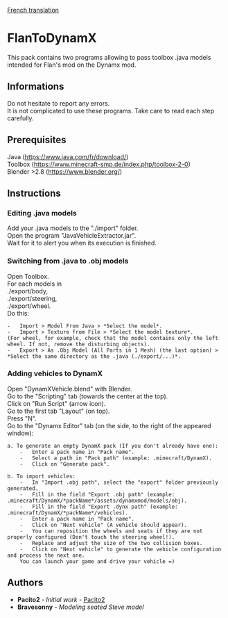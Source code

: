 [French translation](https://github.com/Pacito2/FlanToDynamX/blob/master/README_FR.md)

# FlanToDynamX

This pack contains two programs allowing to pass toolbox .java models intended for Flan's mod on the Dynamx mod.

## Informations

Do not hesitate to report any errors.  
It is not complicated to use these programs. Take care to read each step carefully.

## Prerequisites

Java			(https://www.java.com/fr/download/)  
Toolbox			(https://www.minecraft-smp.de/index.php/toolbox-2-0)  
Blender >2.8	(https://www.blender.org/)

## Instructions

### Editing .java models

Add your .java models to the "./import" folder.  
Open the program "JavaVehicleExtractor.jar".  
Wait for it to alert you when its execution is finished.

### Switching from .java to .obj models

Open Toolbox.  
For each models in  
	./export/body,  
	./export/steering,  
	./export/wheel.  
	Do this:
	
	-	Import > Model From Java > *Select the model*.
	-	Import > Texture from File > *Select the model texture*.
	(For wheel, for example, check that the model contains only the left wheel. If not, remove the disturbing objects).
	-	Export > As .Obj Model (All Parts in 1 Mesh) (the last option) > *Select the same directory as the .java (./export/...)*.

### Adding vehicles to DynamX

Open "DynamXVehicle.blend" with Blender.  
Go to the "Scripting" tab (towards the center at the top).  
Click on "Run Script" (arrow icon).  
Go to the first tab "Layout" (on top).  
Press "N".  
Go to the "Dynamx Editor" tab (on the side, to the right of the appeared window):
	
	a. To generate an empty DynamX pack (If you don't already have one):
		-	Enter a pack name in "Pack name".
		-	Select a path in "Pack path" (example: .minecraft/DynamX).
		-	Click on "Generate pack".
		
	b. To import vehicles:
		-	In "Import .obj path", select the "export" folder previously generated.
		-	Fill in the field "Export .obj path" (example: .minecraft/DynamX/*packName*/assets/dynamxmod/models/obj).
		-	Fill in the field "Export .dynx path" (example: .minecraft/DynamX/*packName*/vehicles).
		-	Enter a pack name in "Pack name".
		-	Click on "Next vehicle" (A vehicle should appear).
		-	You can reposition the wheels and seats if they are not properly configured (Don't touch the steering wheel!).
		-	Replace and adjust the size of the two collision boxes.
		-	Click on "Next vehicle" to generate the vehicle configuration and process the next one.
		You can launch your game and drive your vehicle =)

## Authors

* **Pacito2** - *Initial work* - [Pacito2](https://github.com/Pacito2)
* **Bravesonny** - *Modeling seated Steve model*

